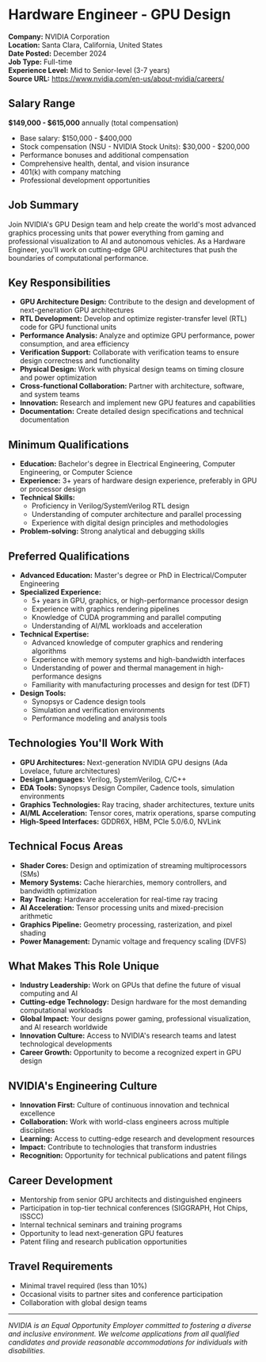 # Hardware Engineer - GPU Design
**Company:** NVIDIA Corporation  
**Location:** Santa Clara, California, United States  
**Date Posted:** December 2024  
**Job Type:** Full-time  
**Experience Level:** Mid to Senior-level (3-7 years)  
**Source URL:** https://www.nvidia.com/en-us/about-nvidia/careers/

## Salary Range
**$149,000 - $615,000** annually (total compensation)
- Base salary: $150,000 - $400,000
- Stock compensation (NSU - NVIDIA Stock Units): $30,000 - $200,000
- Performance bonuses and additional compensation
- Comprehensive health, dental, and vision insurance
- 401(k) with company matching
- Professional development opportunities

## Job Summary
Join NVIDIA's GPU Design team and help create the world's most advanced graphics processing units that power everything from gaming and professional visualization to AI and autonomous vehicles. As a Hardware Engineer, you'll work on cutting-edge GPU architectures that push the boundaries of computational performance.

## Key Responsibilities
- **GPU Architecture Design:** Contribute to the design and development of next-generation GPU architectures
- **RTL Development:** Develop and optimize register-transfer level (RTL) code for GPU functional units
- **Performance Analysis:** Analyze and optimize GPU performance, power consumption, and area efficiency
- **Verification Support:** Collaborate with verification teams to ensure design correctness and functionality
- **Physical Design:** Work with physical design teams on timing closure and power optimization
- **Cross-functional Collaboration:** Partner with architecture, software, and system teams
- **Innovation:** Research and implement new GPU features and capabilities
- **Documentation:** Create detailed design specifications and technical documentation

## Minimum Qualifications
- **Education:** Bachelor's degree in Electrical Engineering, Computer Engineering, or Computer Science
- **Experience:** 3+ years of hardware design experience, preferably in GPU or processor design
- **Technical Skills:**
  - Proficiency in Verilog/SystemVerilog RTL design
  - Understanding of computer architecture and parallel processing
  - Experience with digital design principles and methodologies
- **Problem-solving:** Strong analytical and debugging skills

## Preferred Qualifications
- **Advanced Education:** Master's degree or PhD in Electrical/Computer Engineering
- **Specialized Experience:**
  - 5+ years in GPU, graphics, or high-performance processor design
  - Experience with graphics rendering pipelines
  - Knowledge of CUDA programming and parallel computing
  - Understanding of AI/ML workloads and acceleration
- **Technical Expertise:**
  - Advanced knowledge of computer graphics and rendering algorithms
  - Experience with memory systems and high-bandwidth interfaces
  - Understanding of power and thermal management in high-performance designs
  - Familiarity with manufacturing processes and design for test (DFT)
- **Design Tools:**
  - Synopsys or Cadence design tools
  - Simulation and verification environments
  - Performance modeling and analysis tools

## Technologies You'll Work With
- **GPU Architectures:** Next-generation NVIDIA GPU designs (Ada Lovelace, future architectures)
- **Design Languages:** Verilog, SystemVerilog, C/C++
- **EDA Tools:** Synopsys Design Compiler, Cadence tools, simulation environments
- **Graphics Technologies:** Ray tracing, shader architectures, texture units
- **AI/ML Acceleration:** Tensor cores, matrix operations, sparse computing
- **High-Speed Interfaces:** GDDR6X, HBM, PCIe 5.0/6.0, NVLink

## Technical Focus Areas
- **Shader Cores:** Design and optimization of streaming multiprocessors (SMs)
- **Memory Systems:** Cache hierarchies, memory controllers, and bandwidth optimization
- **Ray Tracing:** Hardware acceleration for real-time ray tracing
- **AI Acceleration:** Tensor processing units and mixed-precision arithmetic
- **Graphics Pipeline:** Geometry processing, rasterization, and pixel shading
- **Power Management:** Dynamic voltage and frequency scaling (DVFS)

## What Makes This Role Unique
- **Industry Leadership:** Work on GPUs that define the future of visual computing and AI
- **Cutting-edge Technology:** Design hardware for the most demanding computational workloads
- **Global Impact:** Your designs power gaming, professional visualization, and AI research worldwide
- **Innovation Culture:** Access to NVIDIA's research teams and latest technological developments
- **Career Growth:** Opportunity to become a recognized expert in GPU design

## NVIDIA's Engineering Culture
- **Innovation First:** Culture of continuous innovation and technical excellence
- **Collaboration:** Work with world-class engineers across multiple disciplines
- **Learning:** Access to cutting-edge research and development resources
- **Impact:** Contribute to technologies that transform industries
- **Recognition:** Opportunity for technical publications and patent filings

## Career Development
- Mentorship from senior GPU architects and distinguished engineers
- Participation in top-tier technical conferences (SIGGRAPH, Hot Chips, ISSCC)
- Internal technical seminars and training programs
- Opportunity to lead next-generation GPU features
- Patent filing and research publication opportunities

## Travel Requirements
- Minimal travel required (less than 10%)
- Occasional visits to partner sites and conference participation
- Collaboration with global design teams

---
*NVIDIA is an Equal Opportunity Employer committed to fostering a diverse and inclusive environment. We welcome applications from all qualified candidates and provide reasonable accommodations for individuals with disabilities.*